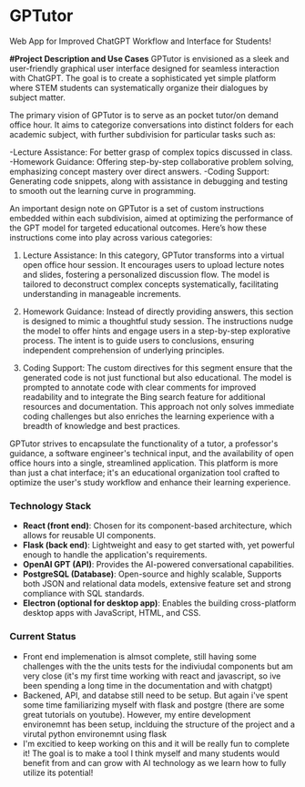 # GPTutor
Web App for Improved ChatGPT Workflow and Interface for Students!

**#Project Description and Use Cases**
GPTutor is envisioned as a sleek and user-friendly graphical user interface designed for seamless interaction with ChatGPT. The goal is to create a sophisticated yet simple platform where STEM students can systematically organize their dialogues by subject matter.

The primary vision of GPTutor is to serve as an pocket tutor/on demand office hour. It aims to categorize conversations into distinct folders for each academic subject, with further subdivision for particular tasks such as:

  -Lecture Assistance: For better grasp of complex topics discussed in class.
  -Homework Guidance: Offering step-by-step collaborative problem solving, emphasizing concept mastery over direct answers.
  -Coding Support: Generating code snippets, along with assistance in debugging and testing to smooth out the learning curve in programming.

An important design note on GPTutor is a set of custom instructions embedded within each subdivision, aimed at optimizing the performance of    the GPT model for targeted educational outcomes. Here’s how these instructions come into play across various categories:

1. Lecture Assistance: In this category, GPTutor transforms into a virtual open office hour session. It encourages users to upload lecture     notes and slides, fostering a personalized discussion flow. The model is tailored to deconstruct complex concepts systematically, facilitating understanding in manageable increments.

2. Homework Guidance: Instead of directly providing answers, this section is designed to mimic a thoughtful study session. The instructions     nudge the model to offer hints and engage users in a step-by-step explorative process. The intent is to guide users to conclusions,          ensuring independent comprehension of underlying principles.

3. Coding Support: The custom directives for this segment ensure that the generated code is not just functional but also educational. The model is prompted to annotate code with clear comments for improved readability and to integrate the Bing search feature for additional resources     and documentation. This approach not only solves immediate coding challenges but also enriches the learning experience with a breadth of        knowledge and best practices.

GPTutor strives to encapsulate the functionality of a tutor, a professor's guidance, a software engineer's technical input, and the availability of open office hours into a single, streamlined application. This platform is more than just a chat interface; it's an educational organization tool crafted to optimize the user's study workflow and enhance their learning experience.

### Technology Stack

- **React (front end)**: Chosen for its component-based architecture, which allows for reusable UI components.
- **Flask (back end)**: Lightweight and easy to get started with, yet powerful enough to handle the application's requirements.
- **OpenAI GPT (API)**: Provides the AI-powered conversational capabilities.
- **PostgreSQL (Database)**: Open-source and highly scalable, Supports both JSON and relational data models, extensive feature set and strong compliance with SQL standards.
- **Electron (optional for desktop app)**: Enables the building cross-platform desktop apps with JavaScript, HTML, and CSS.

### Current Status

- Front end implemenation is almsot complete, still having some challenges with the the units tests for the indiviudal components but am very close (it's my first time working with react and javascript, so ive been spending a long time in the documentation and with chatgpt)
- Backened, API, and databse still need to be setup. But again i've spent some time familiarizing myself with flask and postgre (there are some great tutorials on youtube). However, my entire development environemnt has been setup, inclduing the structure of the project and a virutal python environemnt using flask
- I'm excitied to keep working on this and it will be really fun to complete it! The goal is to make a tool I think myself and many students would benefit from and can grow with AI technology as we learn how to fully utilize its potential!




